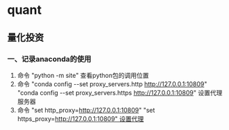 # quant 
## 量化投资

### 一、记录anaconda的使用
1. 命令 "python -m site" 查看python包的调用位置 
2. 命令 "conda config --set proxy_servers.http http://127.0.0.1:10809" "conda config --set proxy_servers.https http://127.0.0.1:10809" 设置代理服务器 
3. 命令 "set http_proxy=http://127.0.0.1:10809" "set https_proxy=http://127.0.0.1:10809" 设置代理
